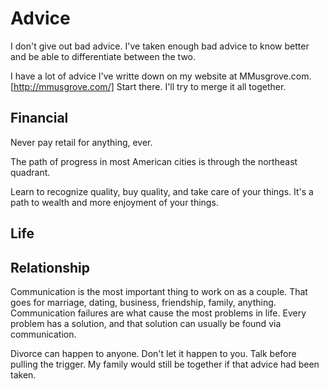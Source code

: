 # Advice

I don't give out bad advice. I've taken enough bad advice to know better and be able to differentiate between the two. 

I have a lot of advice I've writte down on my website at MMusgrove.com.[http://mmusgrove.com/] Start there. I'll try to merge it all together.


## Financial

Never pay retail for anything, ever.

The path of progress in most American cities is through the northeast quadrant.

Learn to recognize quality, buy quality, and take care of your things. It's a path to wealth and more enjoyment of your things.

## Life

## Relationship

Communication is the most important thing to work on as a couple. That goes for marriage, dating, business, friendship, family, anything. Communication failures are what cause the most problems in life. Every problem has a solution, and that solution can usually be found via communication.

Divorce can happen to anyone. Don't let it happen to you. Talk before pulling the trigger. My family would still be together if that advice had been taken.

